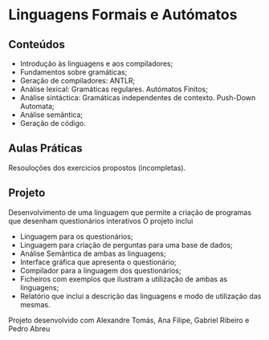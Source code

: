 # Linguagens Formais e Autómatos
## Conteúdos
  * Introdução às linguagens e aos compiladores;
  * Fundamentos sobre gramáticas;
  * Geração de compiladores: ANTLR;
  * Análise lexical: Gramáticas regulares. Autómatos Finitos;
  * Análise sintáctica: Gramáticas independentes de contexto. Push-Down Automata;
  * Análise semântica;
  * Geração de código.
## Aulas Práticas
Resouloções dos exercicios propostos (incompletas).

## Projeto
Desenvolvimento de uma linguagem que permite a criação de programas que desenham questionários interativos
O projeto inclui
  * Linguagem para os questionários;
  * Linguagem para criação de perguntas para uma base de dados;
  * Análise Semântica de ambas as linguagens;
  * Interface gráfica que apresenta o questionário;
  * Compilador para a linguagem dos questionários;
  * Ficheiros com exemplos que ilustram a utilização de ambas as linguagens;
  * Relatório que inclui a descrição das linguagens e modo de utilização das mesmas.

Projeto desenvolvido com Alexandre Tomás, Ana Filipe, Gabriel Ribeiro e Pedro Abreu
